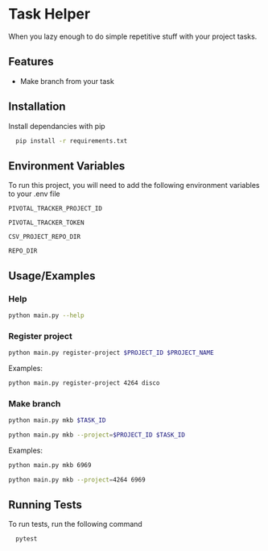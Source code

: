 
# Task Helper

When you lazy enough to do simple repetitive stuff with your project tasks.


## Features

- Make branch from your task


## Installation

Install dependancies with pip

```bash
  pip install -r requirements.txt
```
    
## Environment Variables

To run this project, you will need to add the following environment variables to your .env file

`PIVOTAL_TRACKER_PROJECT_ID`

`PIVOTAL_TRACKER_TOKEN`

`CSV_PROJECT_REPO_DIR`

`REPO_DIR`

## Usage/Examples

### Help
```bash
python main.py --help
```

### Register project
```bash
python main.py register-project $PROJECT_ID $PROJECT_NAME
```
Examples:

```bash
python main.py register-project 4264 disco
```

### Make branch
```bash
python main.py mkb $TASK_ID
```
```bash
python main.py mkb --project=$PROJECT_ID $TASK_ID
```
Examples:

```bash
python main.py mkb 6969
```
```bash
python main.py mkb --project=4264 6969
```
## Running Tests

To run tests, run the following command

```bash
  pytest
```

